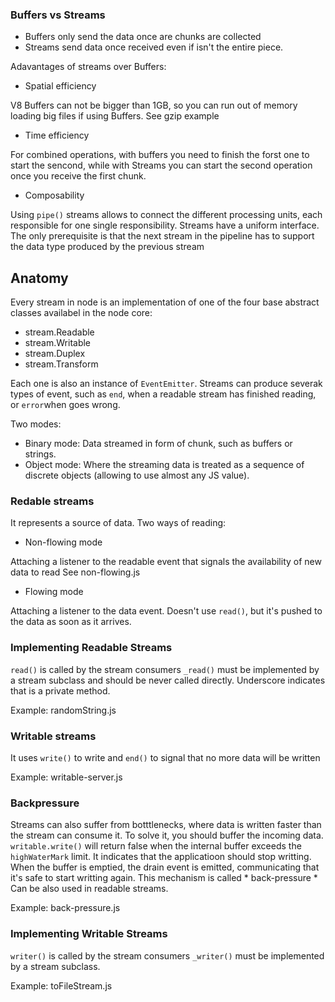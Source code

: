 ### Buffers vs Streams

- Buffers only send the data once are chunks are collected
- Streams send data once received even if isn't the entire piece.

Adavantages of streams over Buffers:

- Spatial efficiency

V8 Buffers can not be bigger than 1GB, so you can run out of memory loading big files if using Buffers.
See gzip example

- Time efficiency

For combined operations, with buffers you need to finish the forst one to start the sencond, while with Streams you can start the second operation once you receive the first chunk.

- Composability

Using `pipe()` streams allows  to connect the different processing units, each responsible for one single responsibility.
Streams have a uniform interface. The only prerequisite is that the next stream in the pipeline has to support the data type produced by the previous stream

## Anatomy

Every stream in node is an implementation of one of the four base abstract classes availabel in the node core:

- stream.Readable
- stream.Writable
- stream.Duplex
- stream.Transform

Each one is also an instance of `EventEmitter`. Streams can produce severak types of event, such as `end`, when a readable stream has finished reading, or `error`when goes wrong.

Two modes:

- Binary mode: Data streamed in form of chunk, such as buffers or strings.
- Object mode: Where the streaming data is treated as a sequence of discrete objects (allowing to use almost any JS value).

### Redable streams

It represents a source of data.
Two ways of reading:

- Non-flowing mode 

Attaching a listener to the readable event that signals the availability of new data to read
See non-flowing.js

- Flowing mode 

Attaching a listener to the data event. Doesn't use `read()`, but it's pushed to the data as soon as it arrives.


### Implementing Readable Streams

`read()` is called by the stream consumers
`_read()` must be implemented by a stream subclass and should be never called directly. Underscore indicates that is a private method.

Example: randomString.js

### Writable streams

It uses `write()` to write and `end()` to signal that no more data will be written

Example: writable-server.js


### Backpressure

Streams can also suffer from botttlenecks, where data is written faster than the stream can consume it.
To solve it, you should buffer the incoming data.
`writable.write()` will return false when the internal buffer exceeds the `highWaterMark` limit. It indicates that the applicatioon should stop writting.
When the buffer is emptied, the drain event is emitted, communicating that it's safe to start writting again. 
This mechanism is called * back-pressure * 
Can be also used in readable streams.

Example: back-pressure.js

### Implementing Writable Streams

`writer()` is called by the stream consumers
`_writer()` must be implemented by a stream subclass.

Example: toFileStream.js